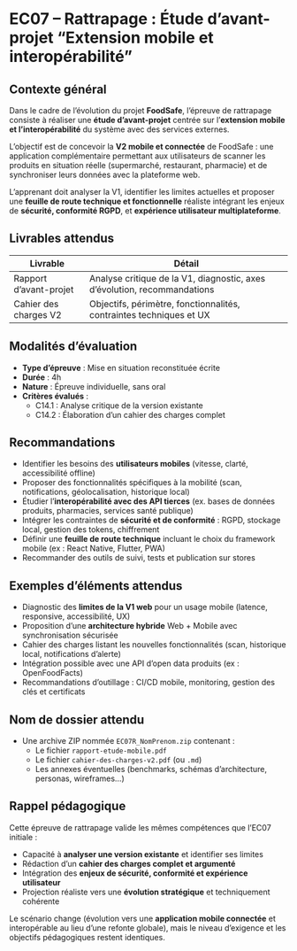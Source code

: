 # EC07 – Rattrapage : Étude d’avant-projet “Extension mobile et interopérabilité”

## Contexte général

Dans le cadre de l’évolution du projet **FoodSafe**, l’épreuve de rattrapage consiste à réaliser une
**étude d’avant-projet** centrée sur l’**extension mobile et l’interopérabilité** du système avec des services externes.

L’objectif est de concevoir la **V2 mobile et connectée** de FoodSafe : une application complémentaire permettant aux
utilisateurs de scanner les produits en situation réelle (supermarché, restaurant, pharmacie) et de synchroniser leurs
données avec la plateforme web.

L’apprenant doit analyser la V1, identifier les limites actuelles et proposer une
**feuille de route technique et fonctionnelle** réaliste intégrant les enjeux de **sécurité, conformité RGPD**, et
**expérience utilisateur multiplateforme**.

## Livrables attendus

| Livrable               | Détail                                                                   |
|------------------------|--------------------------------------------------------------------------|
| Rapport d’avant-projet | Analyse critique de la V1, diagnostic, axes d’évolution, recommandations |
| Cahier des charges V2  | Objectifs, périmètre, fonctionnalités, contraintes techniques et UX      |

## Modalités d’évaluation

- **Type d’épreuve** : Mise en situation reconstituée écrite
- **Durée** : 4h
- **Nature** : Épreuve individuelle, sans oral
- **Critères évalués** :
    - C14.1 : Analyse critique de la version existante
    - C14.2 : Élaboration d’un cahier des charges complet

## Recommandations

- Identifier les besoins des **utilisateurs mobiles** (vitesse, clarté, accessibilité offline)
- Proposer des fonctionnalités spécifiques à la mobilité (scan, notifications, géolocalisation, historique local)
- Étudier l’**interopérabilité avec des API tierces** (ex. bases de données produits, pharmacies, services santé
  publique)
- Intégrer les contraintes de **sécurité et de conformité** : RGPD, stockage local, gestion des tokens, chiffrement
- Définir une **feuille de route technique** incluant le choix du framework mobile (ex : React Native, Flutter, PWA)
- Recommander des outils de suivi, tests et publication sur stores

## Exemples d’éléments attendus

- Diagnostic des **limites de la V1 web** pour un usage mobile (latence, responsive, accessibilité, UX)
- Proposition d’une **architecture hybride** Web + Mobile avec synchronisation sécurisée
- Cahier des charges listant les nouvelles fonctionnalités (scan, historique local, notifications d’alerte)
- Intégration possible avec une API d’open data produits (ex : OpenFoodFacts)
- Recommandations d’outillage : CI/CD mobile, monitoring, gestion des clés et certificats

## Nom de dossier attendu

- Une archive ZIP nommée `EC07R_NomPrenom.zip` contenant :
    - Le fichier `rapport-etude-mobile.pdf`
    - Le fichier `cahier-des-charges-v2.pdf` (ou `.md`)
    - Les annexes éventuelles (benchmarks, schémas d’architecture, personas, wireframes…)

## Rappel pédagogique

Cette épreuve de rattrapage valide les mêmes compétences que l’EC07 initiale :

- Capacité à **analyser une version existante** et identifier ses limites
- Rédaction d’un **cahier des charges complet et argumenté**
- Intégration des **enjeux de sécurité, conformité et expérience utilisateur**
- Projection réaliste vers une **évolution stratégique** et techniquement cohérente

Le scénario change (évolution vers une **application mobile connectée** et interopérable au lieu d’une refonte globale),
mais le niveau d’exigence et les objectifs pédagogiques restent identiques.
